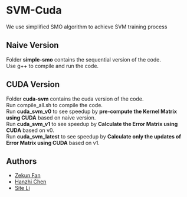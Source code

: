# SVM-Cuda
We use simplified SMO algorithm to achieve SVM training process  

## Naive Version  
Folder **simple-smo** contains the sequential version of the code.  
Use g++ to compile and run the code.  

## CUDA Version  
Folder **cuda-svm** contains the cuda version of the code.  
Run compile_all.sh to compile the code.  
Run **cuda_svm_v0** to see speedup by **pre-compute the Kernel Matrix using CUDA** based on naive version.  
Run **cuda_svm_v1** to see speedup by **Calculate the Error Matrix using CUDA** based on v0.    
Run **cuda_svm_latest** to see speedup by **Calculate only the updates of Error Matrix using CUDA** based on v1.  

## Authors

- [Zekun Fan](https://github.com/zekunf)
- [Hanzhi Chen](https://github.com/chz15157188)
- [Site Li](https://github.com/Site1997)  
